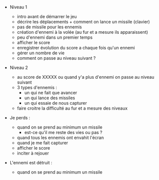 - Niveau 1
  - intro avant de démarrer le jeu
  - décrire les déplacements + comment on lance un missile 
    (clavier)
  - pas de missile pour les ennemis
  - création d'ennemi à la volée (au fur et a mesure ils apparaissent)
  - peu d'ennemi dans un premier temps
  - afficher le score
  - enregistrer évolution du score a chaque fois qu'un ennemi
  - gérer un nombre de vie
  - comment on passe au niveau suivant ?

- Niveau 2
  - au score de XXXXX ou quand y'a plus d'ennemi on passe au niveau suivant
  - 3 types d'ennemis :
      - un qui ne fait que avancer
      - un qui lance des missiles
      - un qui essaie de nous capturer
  - faire croitre la difficulté au fur et a mesure des niveaux

- Je perds :
  - quand on se prend au minimum un missile
      - est-ce qu'il me reste des vies ou pas ?
  - quand tous les ennemis ont envahit l'écran
  - quand je me fait capturer
  - afficher le score
  - inciter à rejouer

- L'ennemi est détruit :
  - quand on se prend au minimum un missile
